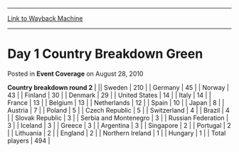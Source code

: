 
---
[Link to Wayback Machine](https://web.archive.org/web/20171030081211/https://magic.wizards.com/en/articles/archive/event-coverage/day-1-country-breakdown-green-2010-08-28)

[_metadata_:description]:- "Country breakdown round 2"
[_metadata_:generator]:- "Drupal 7 (http://drupal.org)"
[_metadata_:node]:- "454986"
[_metadata_:publish_date]:- "2010-08-28"
[_metadata_:source]:- "div-main-content"
[_metadata_:title]:- "Day 1 Country Breakdown Green"
[_metadata_:wayback_capture_timestamp]:- "2017-10-30 08:12:11"
[_metadata_:wayback_raw_url]:- "https://web.archive.org/web/20171030081211id_/https://magic.wizards.com/en/articles/archive/event-coverage/day-1-country-breakdown-green-2010-08-28"
[_metadata_:wayback_url]:- "https://magic.wizards.com/en/articles/archive/event-coverage/day-1-country-breakdown-green-2010-08-28"
---


Day 1 Country Breakdown Green
=============================



 Posted in **Event Coverage**
 on August 28, 2010 












 **Country breakdown round 2** |  || Sweden | 210 |
| Germany | 45 |
| Norway | 43 |
| Finland | 30 |
| Denmark | 29 |
| United States | 14 |
| Italy | 14 |
| France | 13 |
| Belgium | 13 |
| Netherlands | 12 |
| Spain | 10 |
| Japan | 8 |
| Austria | 7 |
| Poland | 5 |
| Czech Republic | 5 |
| Switzerland | 4 |
| Brazil | 4 |
| Slovak Republic | 3 |
| Serbia and Montenegro | 3 |
| Russian Federation | 3 |
| Iceland | 3 |
| Greece | 3 |
| Argentina | 3 |
| Singapore | 2 |
| Portugal | 2 |
| Lithuania | 2 |
| England | 2 |
| Northern Ireland | 1 |
| Hungary | 1 |
| Total players | 494 |







